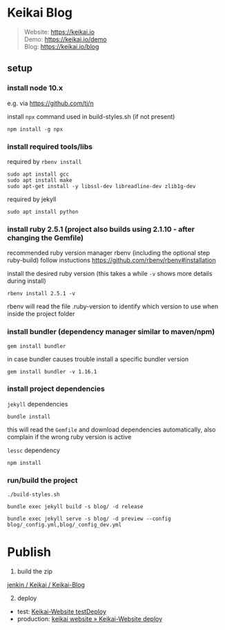 # Keikai Blog

> Website: https://keikai.io  
> Demo: https://keikai.io/demo  
> Blog: https://keikai.io/blog

## setup

### install node 10.x
e.g. via https://github.com/tj/n

install `npx` command used in build-styles.sh (if not present)

    npm install -g npx

### install required tools/libs

required by `rbenv install`

    sudo apt install gcc
    sudo apt install make
    sudo apt-get install -y libssl-dev libreadline-dev zlib1g-dev

required by jekyll

    sudo apt install python

### install ruby 2.5.1 (project also builds using 2.1.10 - after changing the Gemfile)

recommended ruby version manager rbenv 
(including the optional step ruby-build)
follow instuctions https://github.com/rbenv/rbenv#installation

install the desired ruby version (this takes a while `-v` shows more details during install)

    rbenv install 2.5.1 -v

rbenv will read the file .ruby-version to identify which version to use when inside the project folder

### install bundler (dependency manager similar to maven/npm)

    gem install bundler
    
in case bundler causes trouble install a specific bundler version

    gem install bundler -v 1.16.1

### install project dependencies
`jekyll` dependencies

    bundle install
  
this will read the `Gemfile` and download dependencies automatically, also complain if the wrong ruby version is active

`lessc` dependency

    npm install


### run/build the project

    ./build-styles.sh

    bundle exec jekyll build -s blog/ -d release

    bundle exec jekyll serve -s blog/ -d preview --config blog/_config.yml,blog/_config_dev.yml

# Publish

1. build the zip

[jenkin / Keikai / Keikai-Blog](http://jenkins/view/Keikai/job/keikai-website/job/Keikai-Blog/)

2. deploy

* test: [Keikai-Website testDeploy](http://jenkins/view/Keikai/job/keikai-website/job/Keikai-Website%20testDeploy/)
* production: [keikai website » Keikai-Website deploy](http://jenkins/view/Keikai/job/keikai-website/job/Keikai-Website%20deploy/)
